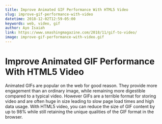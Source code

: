 ```yaml
---
title: Improve Animated GIF Performance With HTML5 Video
slug: improve-gif-performance-with-video
datetime: 2018-12-02T12:59-05:00
keywords: web, video, gif
author: Ayo Isaiah
link: https://www.smashingmagazine.com/2018/11/gif-to-video/
image: improve-gif-performance-with-video.gif
---
```


# Improve Animated GIF Performance With HTML5 Video

Animated GIFs are popular on the web for good reason. They provide more engagement than an ordinary image, while remaining more digestible compared to a typical video. However GIFs are a terrible format for storing video and are often huge in size leading to slow page load times and high data usage. With HTML5 video, you can reduce the size of GIF content by up to 98% while still retaining the unique qualities of the GIF format in the browser.
